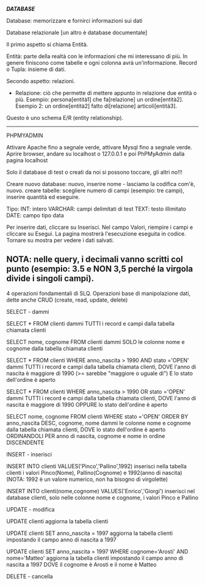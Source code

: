 ***DATABASE***

Database: memorizzare e fornirci informazioni sui dati

Database relazionale [un altro è database documentale]

Il primo aspetto si chiama Entità.

Entità: parte della realtà con le informazioni che mi interessano di più. In genere finiscono come tabelle e ogni colonna avrà un'informazione.
Record o Tupla: insieme di dati.

Secondo aspetto: relazioni.
- Relazione: ciò che permette di mettere appunto in relazione due entità o più.
Esempio: persona[entità1] che fa[relazione] un ordine[entità2].
Esempio 2: un ordine[entità2] fatto di[relazione] articoli[entità3].

Questo è uno schema E/R (entity relationship).

--------------------

PHPMYADMIN

Attivare Apache fino a segnale verde, attivare Mysql fino a segnale verde. Aprire browser, andare su localhost o 127.0.0.1 e poi PhPMyAdmin dalla pagina localhost

Solo il database di test o creati da noi si possono toccare, gli altri no!!!

Creare nuovo database: nuovo, inserire nome - lasciamo la codifica com'è, nuovo. creare tabelle: scegliere numero di campi (esempio: tre campi), inserire quantità ed eseguire.

Tipo:
INT: intero
VARCHAR: campi delimitati di test
TEXT: testo illimitato
DATE: campo tipo data

Per inserire dati, cliccare su Inserisci. Nel campo Valori, riempire i campi e cliccare su Esegui. La pagina mostrerà l'esecuzione eseguita in codice. Tornare su mostra per vedere i dati salvati.

NOTA: nelle query, i decimali vanno scritti col punto (esempio: 3.5 e NON 3,5 perché la virgola divide i singoli campi).
---------------------------
4 operazioni fondamentali di SLQ. Operazioni base di manipolazione dati, dette anche CRUD (create, read, update, delete)

SELECT - dammi

SELECT * FROM clienti 
dammi TUTTI i record e campi dalla tabella chiamata clienti

SELECT nome, cognome FROM clienti
dammi SOLO le colonne nome e cognome dalla tabella chiamata clienti

SELECT * FROM clienti WHERE anno_nascita > 1990 AND stato ='OPEN'
dammi TUTTI i record e campi dalla tabella chiamata clienti, DOVE l'anno di nascita è maggiore di 1990 (>= sarebbe "maggiore o uguale di") E lo stato dell'ordine è aperto

SELECT * FROM clienti WHERE anno_nascita > 1990 OR stato ='OPEN'
dammi TUTTI i record e campi dalla tabella chiamata clienti, DOVE l'anno di nascita è maggiore di 1990 OPPURE lo stato dell'ordine è aperto

SELECT nome, cognome FROM clienti WHERE stato ='OPEN' ORDER BY anno_nascita DESC, cognome, nome
dammi le colonne nome e cognome dalla tabella chiamata clienti, DOVE lo stato dell'ordine è aperto ORDINANDOLI PER anno di nascita, cognome e nome in ordine DISCENDENTE

INSERT - inserisci

INSERT INTO clienti VALUES('Pinco','Pallino',1992)
inserisci nella tabella clienti i valori Pinco(Nome), Pallino(Cognome) e 1992(anno di nascita) (NOTA: 1992 è un valore numerico, non ha bisogno di virgolette)

INSERT INTO clienti(nome,cognome) VALUES('Enrico','Giorgi')
inserisci nel database clienti, solo nelle colonne nome e cognome, i valori Pinco e Pallino

UPDATE - modifica

UPDATE clienti
aggiorna la tabella clienti

UPDATE clienti SET anno_nascita = 1997
aggiorna la tabella clienti impostando il campo anno di nascita a 1997

UPDATE clienti SET anno_nascita = 1997 WHERE cognome='Arosti' AND nome='Matteo'
aggiorna la tabella clienti impostando il campo anno di nascita a 1997 DOVE il cognome è Arosti e il nome è Matteo

DELETE - cancella
